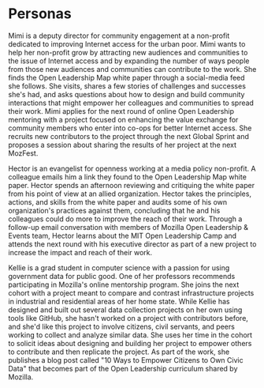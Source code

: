 # Personas

Mimi is a deputy director for community engagement at a non-profit dedicated to improving Internet access for the urban poor. Mimi wants to help her non-profit grow by attracting new audiences and communities to the issue of Internet access and by expanding the number of ways people from those new audiences and communities can contribute to the work. She finds the Open Leadership Map white paper through a social-media feed she follows. She visits, shares a few stories of challenges and successes she's had, and asks questions about how to design and build community interactions that might empower her colleagues and communities to spread their work. Mimi applies for the next round of online Open Leadership mentoring with a project focused on enhancing the value exchange for community members who enter into co-ops for better Internet access. She recruits new contributors to the project through the next Global Sprint and proposes a session about sharing the results of her project at the next MozFest.

Hector is an evangelist for openness working at a media policy non-profit. A colleague emails him a link they found to the Open Leadership Map white paper. Hector spends an afternoon reviewing and critiquing the white paper from his point of view at an allied organization. Hector takes the principles, actions, and skills from the white paper and audits some of his own organization's practices against them, concluding that he and his colleagues could do more to improve the reach of their work. Through a follow-up email conversation with members of Mozilla Open Leadership & Events team, Hector learns about the MIT Open Leadership Camp and attends the next round with his executive director as part of a new project to increase the impact and reach of their work.

Kellie is a grad student in computer science with a passion for using government data for public good. One of her professors recommends participating in Mozilla's online mentorship program. She joins the next cohort with a project meant to compare and contrast infrastructure projects in industrial and residential areas of her home state. While Kellie has designed and built out several data collection projects on her own using tools like GitHub, she hasn't worked on a project with contributors before, and she'd like this project to involve citizens, civil servants, and peers working to collect and analyze similar data. She uses her time in the cohort to solicit ideas about designing and building her project to empower others to contribute and then replicate the project. As part of the work, she publishes a blog post called "10 Ways to Empower Citizens to Own Civic Data" that becomes part of the Open Leadership curriculum shared by Mozilla.